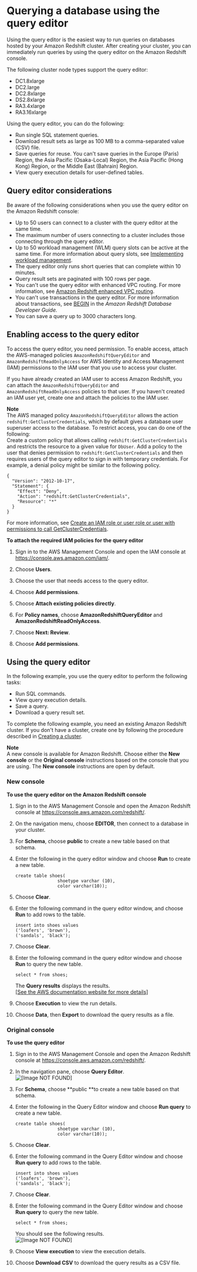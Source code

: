 # Querying a database using the query editor<a name="query-editor"></a>

Using the query editor is the easiest way to run queries on databases hosted by your Amazon Redshift cluster\. After creating your cluster, you can immediately run queries by using the query editor on the Amazon Redshift console\.

The following cluster node types support the query editor:
+ DC1\.8xlarge
+ DC2\.large
+ DC2\.8xlarge
+ DS2\.8xlarge
+ RA3\.4xlarge
+ RA3\.16xlarge

Using the query editor, you can do the following:
+ Run single SQL statement queries\.
+ Download result sets as large as 100 MB to a comma\-separated value \(CSV\) file\.
+ Save queries for reuse\. You can't save queries in the Europe \(Paris\) Region, the Asia Pacific \(Osaka\-Local\) Region, the Asia Pacific \(Hong Kong\) Region, or the Middle East \(Bahrain\) Region\.
+ View query execution details for user\-defined tables\.

## Query editor considerations<a name="query-editor-considerations"></a>

Be aware of the following considerations when you use the query editor on the Amazon Redshift console:
+ Up to 50 users can connect to a cluster with the query editor at the same time\.
+ The maximum number of users connecting to a cluster includes those connecting through the query editor\.
+ Up to 50 workload management \(WLM\) query slots can be active at the same time\. For more information about query slots, see [Implementing workload management](https://docs.aws.amazon.com/redshift/latest/dg/cm-c-implementing-workload-management.html)\.
+ The query editor only runs short queries that can complete within 10 minutes\. 
+ Query result sets are paginated with 100 rows per page\.
+ You can't use the query editor with enhanced VPC routing\. For more information, see [Amazon Redshift enhanced VPC routing](enhanced-vpc-routing.md)\. 
+ You can't use transactions in the query editor\. For more information about transactions, see [BEGIN](https://docs.aws.amazon.com/redshift/latest/dg/r_BEGIN.html) in the *Amazon Redshift Database Developer Guide\.*
+ You can save a query up to 3000 characters long\. 

## Enabling access to the query editor<a name="query-cluster-configure"></a>

To access the query editor, you need permission\. To enable access, attach the AWS\-managed policies `AmazonRedshiftQueryEditor` and `AmazonRedshiftReadOnlyAccess`  for AWS Identity and Access Management \(IAM\) permissions to the IAM user that you use to access your cluster\.

If you have already created an IAM user to access Amazon Redshift, you can attach the `AmazonRedshiftQueryEditor` and `AmazonRedshiftReadOnlyAccess` policies to that user\. If you haven't created an IAM user yet, create one and attach the policies to the IAM user\.

**Note**  
The AWS managed policy `AmazonRedshiftQueryEditor`  allows the action `redshift:GetClusterCredentials`, which by default gives a database user superuser access to the database\. To restrict access, you can do one of the following:  
Create a custom policy that allows calling `redshift:GetClusterCredentials` and restricts the resource to a given value for `DbUser`\.
Add a policy to the user that denies permission to `redshift:GetClusterCredentials` and then requires users of the query editor to sign in with temporary credentials\. For example, a denial policy might be similar to the following policy\.  

  ```
  {
    "Version": "2012-10-17",
    "Statement": {
      "Effect": "Deny",
      "Action": "redshift:GetClusterCredentials",
      "Resource": "*"
    }
  }
  ```
For more information, see [Create an IAM role or user role or user with permissions to call GetClusterCredentials](generating-iam-credentials-role-permissions.md)\.

**To attach the required IAM policies for the query editor**

1. Sign in to the AWS Management Console and open the IAM console at [https://console\.aws\.amazon\.com/iam/](https://console.aws.amazon.com/iam/)\.

1. Choose **Users**\.

1. Choose the user that needs access to the query editor\.

1. Choose **Add permissions**\.

1. Choose **Attach existing policies directly**\.

1. For **Policy names**, choose **AmazonRedshiftQueryEditor** and **AmazonRedshiftReadOnlyAccess**\.  

1. Choose **Next: Review**\.

1. Choose **Add permissions**\.

## Using the query editor<a name="using-query-editor"></a>

In the following example, you use the query editor to perform the following tasks:
+ Run SQL commands\.
+ View query execution details\.
+ Save a query\.
+ Download a query result set\.

To complete the following example, you need an existing Amazon Redshift cluster\. If you don't have a cluster, create one by following the procedure described in [Creating a cluster](managing-clusters-console.md#create-cluster)\.

**Note**  
A new console is available for Amazon Redshift\. Choose either the **New console** or the **Original console** instructions based on the console that you are using\. The **New console** instructions are open by default\.

### New console<a name="query-editor-use"></a>

**To use the query editor on the Amazon Redshift console**

1. Sign in to the AWS Management Console and open the Amazon Redshift console at [https://console\.aws\.amazon\.com/redshift/](https://console.aws.amazon.com/redshift/)\.

1. On the navigation menu, choose **EDITOR**, then connect to a database in your cluster\. 

1. For **Schema**, choose **public** to create a new table based on that schema\.

1. Enter the following in the query editor window and choose **Run** to create a new table\.

   ```
   create table shoes(
                   shoetype varchar (10),
                   color varchar(10));
   ```

1. Choose **Clear**\.

1. Enter the following command in the query editor window, and choose **Run** to add rows to the table\.

   ```
   insert into shoes values 
   ('loafers', 'brown'),
   ('sandals', 'black');
   ```

1. Choose **Clear**\.

1. Enter the following command in the query editor window and choose **Run** to query the new table\.

   ```
   select * from shoes; 
   ```

   The **Query results** displays the results\.    
[\[See the AWS documentation website for more details\]](http://docs.aws.amazon.com/redshift/latest/mgmt/query-editor.html)

1. Choose **Execution** to view the run details\.

1. Choose **Data**, then **Export** to download the query results as a file\.

### Original console<a name="query-editor-use-originalconsole"></a>

**To use the query editor**

1. Sign in to the AWS Management Console and open the Amazon Redshift console at [https://console\.aws\.amazon\.com/redshift/](https://console.aws.amazon.com/redshift/)\.

1. In the navigation pane, choose **Query Editor**\.  
![\[Image NOT FOUND\]](http://docs.aws.amazon.com/redshift/latest/mgmt/images/rs-qe-overview.png)

1. For **Schema**, choose **public **to create a new table based on that schema\.

1. Enter the following in the Query Editor window and choose **Run query** to create a new table\.

   ```
   create table shoes(
                   shoetype varchar (10),
                   color varchar(10));
   ```

1. Choose **Clear**\.

1. Enter the following command in the Query Editor window and choose **Run query** to add rows to the table\.

   ```
   insert into shoes values 
   ('loafers', 'brown'),
   ('sandals', 'black');
   ```

1. Choose **Clear**\.

1. Enter the following command in the Query Editor window and choose **Run query** to query the new table\.

   ```
   select * from shoes;                                       
   ```

   You should see the following results\.  
![\[Image NOT FOUND\]](http://docs.aws.amazon.com/redshift/latest/mgmt/images/rs-qe-example1.png)

1. Choose **View execution** to view the execution details\.

1. Choose **Download CSV** to download the query results as a CSV file\.
